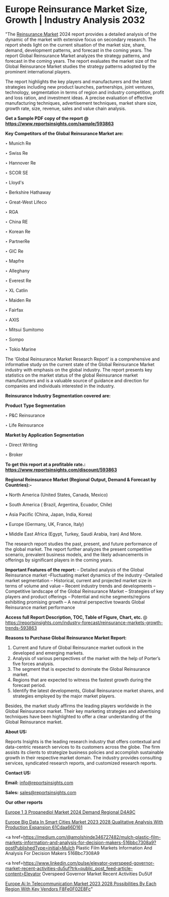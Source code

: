# Europe Reinsurance Market Size, Growth | Industry Analysis 2032

"The <a href=https://www.reportsinsights.com/sample/593863>Reinsurance Market</a> 2024 report provides a detailed analysis of the dynamic of the market with extensive focus on secondary research. The report sheds light on the current situation of the market size, share, demand, development patterns, and forecast in the coming years. The report Global Reinsurance Market analyzes the strategy patterns, and forecast in the coming years. The report evaluates the market size of the Global Reinsurance Market studies the strategy patterns adopted by the prominent international players.

The report highlights the key players and manufacturers and the latest strategies including new product launches, partnerships, joint ventures, technology, segmentation in terms of region and industry competition, profit and loss ration, and investment ideas. A precise evaluation of effective manufacturing techniques, advertisement techniques, market share size, growth rate, size, revenue, sales and value chain analysis.

<strong>Get a Sample PDF copy of the report @ <a href=https://www.reportsinsights.com/sample/593863 style=color:#0000ff;>https://www.reportsinsights.com/sample/593863</a></strong>

<strong>Key Competitors of the Global Reinsurance Market are:</strong>

‣ Munich Re


‣ Swiss Re


‣ Hannover Re


‣ SCOR SE


‣ Lloyd's


‣ Berkshire Hathaway


‣ Great-West Lifeco


‣ RGA


‣ China RE


‣ Korean Re


‣ PartnerRe


‣ GIC Re


‣ Mapfre


‣ Alleghany


‣ Everest Re


‣ XL Catlin


‣ Maiden Re


‣ Fairfax


‣ AXIS


‣ Mitsui Sumitomo


‣ Sompo


‣ Tokio Marine

The ‘Global Reinsurance Market Research Report’ is a comprehensive and informative study on the current state of the Global Reinsurance Market industry with emphasis on the global industry. The report presents key statistics on the market status of the global Reinsurance market manufacturers and is a valuable source of guidance and direction for companies and individuals interested in the industry.

<strong>Reinsurance Industry Segmentation covered are:</strong>

<strong>Product Type Segmentation</strong>

‣    P&C Reinsurance


‣ Life Reinsurance

<strong>Market by Application Segmentation</strong>

‣   Direct Writing


‣ Broker

<strong>To get this report at a profitable rate.: <a href=https://www.reportsinsights.com/discount/593863 style=color:#0000ff;>https://www.reportsinsights.com/discount/593863</a></strong>

<strong>Regional Reinsurance Market (Regional Output, Demand &amp; Forecast by Countries):-</strong>

• North America (United States, Canada, Mexico)

• South America ( Brazil, Argentina, Ecuador, Chile)

• Asia Pacific (China, Japan, India, Korea)

• Europe (Germany, UK, France, Italy)

• Middle East Africa (Egypt, Turkey, Saudi Arabia, Iran) And More.

The research report studies the past, present, and future performance of the global market. The report further analyzes the present competitive scenario, prevalent business models, and the likely advancements in offerings by significant players in the coming years.

<strong>Important Features of the report:</strong>
– Detailed analysis of the Global Reinsurance market
–Fluctuating market dynamics of the industry
–Detailed market segmentation
– Historical, current and projected market size in terms of volume and value
– Recent industry trends and developments
– Competitive landscape of the Global Reinsurance Market
– Strategies of key players and product offerings
– Potential and niche segments/regions exhibiting promising growth
– A neutral perspective towards Global Reinsurance market performance

<strong>Access full Report Description, TOC, Table of Figure, Chart, etc. </strong>@   <a href=https://reportsinsights.com/industry-forecast/reinsurance-markets-growth-trends-593863 style=color:#0000ff;>https://reportsinsights.com/industry-forecast/reinsurance-markets-growth-trends-593863</a>

<strong>Reasons to Purchase Global Reinsurance Market Report:</strong>
1. Current and future of Global Reinsurance market outlook in the developed and emerging markets.
2. Analysis of various perspectives of the market with the help of Porter’s five forces analysis.
3. The segment that is expected to dominate the Global Reinsurance market.
4. Regions that are expected to witness the fastest growth during the forecast period.
5. Identify the latest developments, Global Reinsurance market shares, and strategies employed by the major market players.

Besides, the market study affirms the leading players worldwide in the Global Reinsurance market. Their key marketing strategies and advertising techniques have been highlighted to offer a clear understanding of the Global Reinsurance market.

<strong><strong>About US</strong>:</strong>

Reports Insights is the leading research industry that offers contextual and data-centric research services to its customers across the globe. The firm assists its clients to strategize business policies and accomplish sustainable growth in their respective market domain. The industry provides consulting services, syndicated research reports, and customized research reports.

<strong>Contact US:</strong>

<p class=><b>Email:</b> <a href=mailto:info@reportsinsights.com>info@reportsinsights.com</a></p>
<p class=><b>Sales:</b> <a href=mailto:sales@reportsinsights.com>sales@reportsinsights.com</a></p>

<strong>Our other reports</strong>

<a href=https://www.linkedin.com/pulse/europe-1-3-propanediol-market-2024-demand-regional-d4a9c/>Europe 1 3 Propanediol Market 2024 Demand Regional D4A9C</a>

<a href=https://medium.com/@yadavahaan91/europe-big-data-in-smart-cities-market-2023-2028-qualitative-analysis-with-production-expansion-61cdaa66d161>Europe Big Data In Smart Cities Market 2023 2028 Qualitative Analysis With Production Expansion 61Cdaa66D161</a>

<a href=https://medium.com/@amolshinde346727482/mulch-plastic-film-markets-information-and-analysis-for-decision-makers-516bbc7308a9?postPublishedType=initial>Mulch Plastic Film Markets Information And Analysis For Decision Makers 516Bbc7308A9</a>

<a href=https://www.linkedin.com/pulse/elevator-overspeed-governor-market-recent-activities-du5uf?trk=public_post_feed-article-content>Elevator Overspeed Governor Market Recent Activities Du5Uf</a>

<a href=https://medium.com/@reportsinsights23/europe-ai-in-telecommunication-market-2023-2028-possibilities-by-each-region-with-key-vendors-f8fe0f02e8fc>Europe Ai In Telecommunication Market 2023 2028 Possibilities By Each Region With Key Vendors F8Fe0F02E8Fc</a>"
